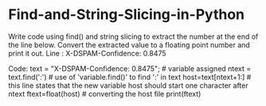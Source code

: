 # Find-and-String-Slicing-in-Python
Write code using find() and string slicing to extract the number at the end of the line below. Convert the extracted value to a floating point number and print it out.
Line : X-DSPAM-Confidence:    0.8475


Code:
text = "X-DSPAM-Confidence:    0.8475";                     # variable assigned
ntext = text.find(':')                                      # use of 'variable.find()' to find ':' in text
host=text[ntext+1:]                                         # this line states that the new variable host should start one character after ntext 
ftext=float(host)                                           # converting the host file 
print(ftext)
